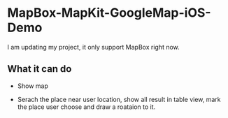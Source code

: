 # MapBox-MapKit-GoogleMap-iOS-Demo

I am updating my project, it only support MapBox right now.

## What it can do

- Show map

- Serach the place near user location, show all result in table view, mark the place user choose and draw a roataion to it.
